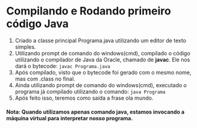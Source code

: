 # Compilando e Rodando primeiro código Java

1. Criado a classe principal Programa.java utilizando um editor de texto simples.
2. Utilizando prompt de comando do windows(cmd), compilado o código utilizando o compilador de Java da Oracle, chamado de **javac**. Ele nos dará o bytecode:
`javac Programa.java`
3.  Após compilado, visto que o bytecode foi gerado com o mesmo nome, mas com .class no final.
4.  Ainda utilizando prompt de comando do windows(cmd), executado o programa já compilado utilizando o comando:
`java Programa`
5. Após feito isso, teremos como saída a frase ola mundo.

#### Nota: Quando utilizamos apenas comando java, estamos invocando a máquina virtual para interpretar nosso programa.
